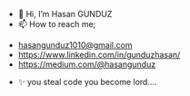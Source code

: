 - 👋 Hi, I’m Hasan GUNDUZ
- 📫 How to reach me;
+ hasangunduz1010@gmail.com
+ https://www.linkedin.com/in/gunduzhasan/
+ https://medium.com/@hasangunduz
- ✨ you steal code you become lord....
<!---
1hasangunduz/1hasangunduz is a ✨ special ✨ repository because its `README.md` (this file) appears on your GitHub profile.
You can click the Preview link to take a look at your changes.
--->
